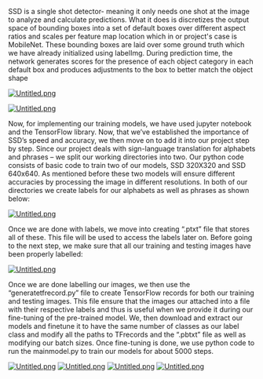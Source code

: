 SSD is a single shot detector- meaning it only needs one shot at the
image to analyze and calculate predictions. What it does is discretizes
the output space of bounding boxes into a set of default boxes over
different aspect ratios and scales per feature map location which in or
project's case is MobileNet. These bounding boxes are laid over some
ground truth which we have already initialized using labelImg. During
prediction time, the network generates scores for the presence of each
object category in each default box and produces adjustments to the
box to better match the object shape

[![Untitled.png](https://i.postimg.cc/YS4gfBJ4/Untitled.png)](https://postimg.cc/gwWnmQcd)

[![Untitled.png](https://i.postimg.cc/9MdDJm1f/Untitled.png)](https://postimg.cc/KkYcYy6X)

Now, for implementing our training models, we have used jupyter notebook
and the TensorFlow library. Now, that we’ve established the importance of
SSD’s speed and accuracy, we then move on to add it into our project step
by step. Since our project deals with sign-language translation for alphabets
and phrases – we split our working directories into two.
Our python code consists of basic code to train two of our models, SSD
320X320 and SSD 640x640. As mentioned before these two models will
ensure different accuracies by processing the image in different resolutions.
In both of our directories we create labels for our alphabets as well as
phrases as shown below:

[![Untitled.png](https://i.postimg.cc/7YYNGdYz/Untitled.png)](https://postimg.cc/grQh1Mhc)

Once we are done with labels, we move into creating “.ptxt” file that stores
all of these. This file will be used to access the labels later on.
Before going to the next step, we make sure that all our training and testing
images have been properly labelled:

[![Untitled.png](https://i.postimg.cc/mDyQhNvV/Untitled.png)](https://postimg.cc/MMXcFRKj)

Once we are done labelling our images, we then use the
“generatetfrecord.py” file to create TensorFlow records for both our training
and testing images. This file ensure that the images our attached into a file
with their respective labels and thus is useful when we provide it during our
fine-tuning of the pre-trained model.
We, then download and extract our models and finetune it to have the
same number of classes as our label class and modify all the paths to
TFrecords and the “.pbtxt” file as well as modifying our batch sizes. Once
fine-tuning is done, we use python code to run the mainmodel.py to train
our models for about 5000 steps.

[![Untitled.png](https://i.postimg.cc/JzXHG5JJ/Untitled.png)](https://postimg.cc/9DWQkTLF)
[![Untitled.png](https://i.postimg.cc/PJNPhWTC/Untitled.png)](https://postimg.cc/2LRz7BqY)
[![Untitled.png](https://i.postimg.cc/8zTszgp8/Untitled.png)](https://postimg.cc/HVPT6K83)
[![Untitled.png](https://i.postimg.cc/kG7LtsB5/Untitled.png)](https://postimg.cc/MMr9Cy0k)
